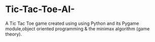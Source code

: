 # Tic-Tac-Toe-AI-
A Tic Tac Toe game created using using Python and its Pygame module,object oriented programming &amp; the minimax algorithm (game theory).
